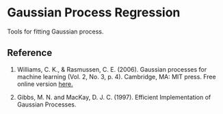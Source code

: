 # Gaussian Process Regression

Tools for fitting Gaussian process.

## Reference

1. Williams, C. K., & Rasmussen, C. E. (2006). Gaussian processes for machine learning (Vol. 2, No. 3, p. 4). Cambridge, MA: MIT press. Free online version [here.](https://gaussianprocess.org/gpml/chapters/)

2. Gibbs, M. N. and MacKay, D. J. C. (1997). Efficient Implementation of Gaussian Processes.
